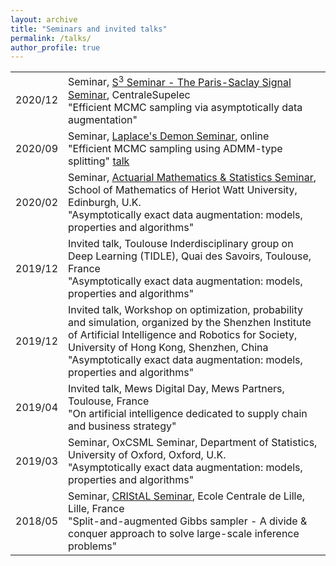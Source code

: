 ```yaml
---
layout: archive
title: "Seminars and invited talks"
permalink: /talks/
author_profile: true
---
```


<table width="100%">
    <tr>
        <td>2020/12</td>
        <td>
            Seminar, <a href="https://s3-seminar.github.io/">S<sup>3</sup> Seminar - The Paris-Saclay Signal Seminar</a>, CentraleSupelec<br/>
            <span>
            "Efficient MCMC sampling via asymptotically data augmentation"
            </span>
        </td>
    </tr>
	<tr>
    	<td>2020/09</td>
    	<td>
    		Seminar, <a href="https://ailab.criteo.com/laplaces-demon-bayesian-machine-learning-at-scale/">Laplace's Demon Seminar</a>, online<br/>
	    	<span>
	    	"Efficient MCMC sampling using ADMM-type splitting" <a href="https://www.youtube.com/watch?v=O8LNn_5CokQ&feature=youtu.be"><i class="fas fa-fw fa-video"></i> talk</a>
	    	</span>
    	</td>
    </tr>
    <tr>
    	<td>2020/02</td>
    	<td>
    		Seminar, <a href="http://www.macs.hw.ac.uk/school_seminars/seminar_AMS.php">Actuarial Mathematics & Statistics Seminar</a>, School of Mathematics of Heriot Watt University, Edinburgh, U.K.<br/>
	    	<span>
	    	"Asymptotically exact data augmentation: models, properties and algorithms"
	    	</span>
    	</td>
    </tr>
    <tr>
    	<td>2019/12</td>
    	<td>
    		Invited talk, Toulouse Inderdisciplinary group on Deep Learning (TIDLE), Quai des Savoirs, Toulouse, France<br/>
	    	<span>
	    	"Asymptotically exact data augmentation: models, properties and algorithms"
	    	</span>
    	</td>
    </tr>
    <tr>
    	<td>2019/12</td>
    	<td>
    		Invited talk, Workshop on optimization, probability and simulation, organized by the Shenzhen Institute of Artificial Intelligence and Robotics for Society, University of Hong Kong, Shenzhen, China<br/>
	    	<span>
	    	"Asymptotically exact data augmentation: models, properties and algorithms"
	    	</span>
    	</td>
    </tr>
    <tr>
    	<td>2019/04</td>
    	<td>
    		Invited talk, Mews Digital Day, Mews Partners, Toulouse, France<br/>
	    	<span>
	    	"On artificial intelligence dedicated to supply chain and business strategy"
	    	</span>
    	</td>
    </tr>	
    <tr>
    	<td>2019/03</td>
    	<td>
    		Seminar, OxCSML Seminar, Department of Statistics, University of Oxford, Oxford, U.K.<br/>
	    	<span>
	    	"Asymptotically exact data augmentation: models, properties and algorithms"
	    	</span>
    	</td>
    </tr>
    <tr>
    	<td>2018/05</td>
    	<td>
    		Seminar, <a href="http://seminaire.univ-lille1.fr/node/308">CRIStAL Seminar</a>, Ecole Centrale de Lille, Lille, France<br/>
	    	<span>
	    	"Split-and-augmented Gibbs sampler - A divide & conquer approach to solve large-scale inference problems"
	    	</span>
    	</td>
    </tr>	
</table>
